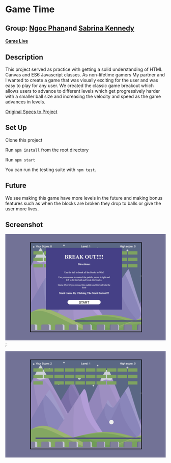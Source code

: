 # Game Time

## Group: [Ngoc Phan](https://github.com/nphan24)and [Sabrina Kennedy](https://github.com/skenne21)
#### [Game Live](http://skenne21-game-time.surge.sh/)

## Description

This project served as practice with getting a solid understanding of HTML Canvas and ES6 Javascript classes. As non-lifetime gamers My partner and I wanted to create a game that was visually exciting for the user and was easy to play for any user.  We created the classic game breakout which allows users to advance to different levels which get progressively harder with a smaller ball size and increasing the velocity and speed as the game advances in levels.

[Original Specs to Project](http://frontend.turing.io/projects/game-time.html)

## Set Up

Clone this project

Run `npm install` from the root directory

Run `npm start`

You can run the testing suite with `npm test`.


## Future

We see making this game have more levels in the future and making bonus features such as when the blocks are broken they drop to balls or give the user more lives. 

## Screenshot
![Home screen screenshot](./Homepage.png);

![Game screen screenshot](./GameScreen.png)

